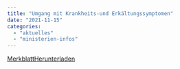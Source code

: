 ```yaml
---
title: "Umgang mit Krankheits-und Erkältungssymptomen"
date: "2021-11-15"
categories: 
  - "aktuelles"
  - "ministerien-infos"
---
```


[Merkblatt](https://volksschule-partenkirchen.de/wp-content/uploads/Merkblatt.pdf)[Herunterladen](https://volksschule-partenkirchen.de/wp-content/uploads/Merkblatt.pdf)
